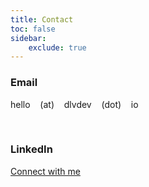 ```yaml
---
title: Contact
toc: false
sidebar:
    exclude: true
---
```


### Email
hello &nbsp;&nbsp;&nbsp;\(at) &nbsp;&nbsp;&nbsp;dlvdev &nbsp;&nbsp;&nbsp;\(dot)&nbsp;&nbsp;&nbsp; io

<br>

### LinkedIn

[Connect with me](https://linkedin.com/in/dennisvu)